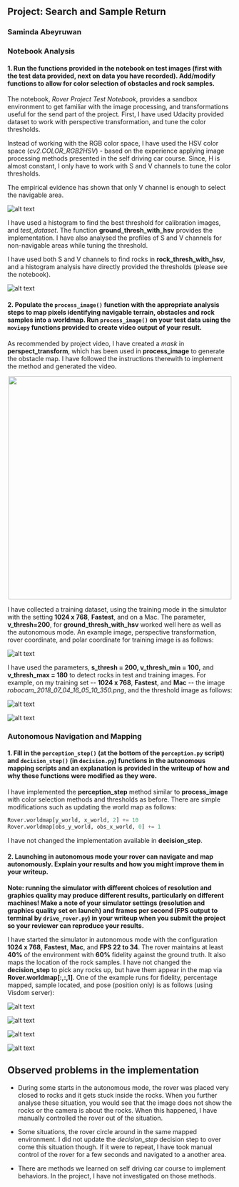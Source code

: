 ## Project: Search and Sample Return
### Saminda Abeyruwan

### Notebook Analysis
#### 1. Run the functions provided in the notebook on test images (first with the test data provided, next on data you have recorded). Add/modify functions to allow for color selection of obstacles and rock samples.

The notebook, _Rover Project Test Notebook_, provides a sandbox environment to get familiar with
the image processing, and transformations useful for the send part of the project. First, I have used
Udacity provided dataset to work with perspective transformation, and tune the color thresholds. 

Instead of working with the RGB color space, I have used the HSV color space (_cv2.COLOR_RGB2HSV_) - 
based on the experience applying image processing methods presented in the self driving car course.
Since, H is almost constant, I only have to work with S and V channels to tune the color thresholds. 

The empirical evidence has shown that only V channel is enough to select
the navigable area.  

![alt text](./misc/img2_LV.png)

I have used a histogram to find the best threshold for calibration images, and _test_dataset_. 
The function __ground_thresh_with_hsv__ provides the implementation. I have also analysed the 
profiles of S and V channels for non-navigable areas while tuning the threshold. 

I have used both S and V channels to find rocks in __rock_thresh_with_hsv__, and a histogram 
analysis have directly provided the thresholds (please see the notebook).  

![alt text](./misc/rock_threshed3.png)


#### 2. Populate the `process_image()` function with the appropriate analysis steps to map pixels identifying navigable terrain, obstacles and rock samples into a worldmap.  Run `process_image()` on your test data using the `moviepy` functions provided to create video output of your result. 

As recommended by project video, I have created a _mask_ in __perspect_transform__, which has
been used in __process_image__ to generate the obstacle map. I have followed the instructions
therewith to implement the method and generated the video. 

<p align="center">
<img src="output/test_mapping.gif" width="500"/>
</p>

I have collected a training dataset, using the training mode in the simulator with the setting __1024 x 768__, 
__Fastest__, and on a Mac. The parameter, __v_thresh=200__, for __ground_thresh_with_hsv__ worked 
well here as well as the autonomous mode. An example image, perspective transformation, rover coordinate,
and polar coordinate for training image is as follows:

![alt text](./misc/nav_train.png)

I have used the parameters, __s_thresh = 200, v_thresh_min = 100,__ and __v_thresh_max = 180__ to detect
rocks in test and training images. For example, on my training set -- __1024 x 768__, 
__Fastest__, and __Mac__ -- the image _robocam_2018_07_04_16_05_10_350.png_, and the threshold image 
as follows:

![alt text](./misc/rock_img_train.png)

![alt text](./misc/rock_img_th.png)
 

### Autonomous Navigation and Mapping

#### 1. Fill in the `perception_step()` (at the bottom of the `perception.py` script) and `decision_step()` (in `decision.py`) functions in the autonomous mapping scripts and an explanation is provided in the writeup of how and why these functions were modified as they were.

I have implemented the __perception_step__ method similar to __process_image__ with color selection
methods and thresholds as before. There are simple modifications such as updating the world map
as follows:

```python
Rover.worldmap[y_world, x_world, 2] += 10
Rover.worldmap[obs_y_world, obs_x_world, 0] += 1
```

I have not changed the implementation available in __decision_step__. 

#### 2. Launching in autonomous mode your rover can navigate and map autonomously.  Explain your results and how you might improve them in your writeup.  

**Note: running the simulator with different choices of resolution and graphics quality may produce different results, particularly on different machines!  Make a note of your simulator settings (resolution and graphics quality set on launch) and frames per second (FPS output to terminal by `drive_rover.py`) in your writeup when you submit the project so your reviewer can reproduce your results.**

I have started the simulator in autonomous mode with the configuration __1024 x 768__, 
__Fastest__, __Mac__, and __FPS 22 to 34__.  The rover maintains at least __40%__ of the environment with __60%__ 
fidelity against the ground truth. It also maps the location of the rock samples. 
I have not changed the __decision_step__ to pick any rocks up, but have them appear in the 
map via __Rover.worldmap[:,:,1]__. One of the example runs for fidelity, percentage mapped, 
sample located, and pose (position only) is as follows (using Visdom server):


![alt text](./misc/fidelity.png)

![alt text](./misc/perc_mapped.png)

![alt text](./misc/samples_located.png)

![alt text](./misc/pose.png)


## Observed problems in the implementation

* During some starts in the autonomous mode, the rover was placed very closed to rocks and it
gets stuck inside the rocks. When you further analyse these situation, you would see that the 
image does not show the rocks or the camera is about the rocks. When this happened, I have 
manually controlled the rover out of the situation. 

* Some situations, the rover circle around in the same mapped environment. I did not update the
_decision_step_ decision step to over come this situation though. If it were to repeat, I have took
manual control of the rover for a few seconds and navigated to a another area.

* There are methods we learned on self driving car course to implement behaviors. In the project, 
I have not investigated on those methods.  



